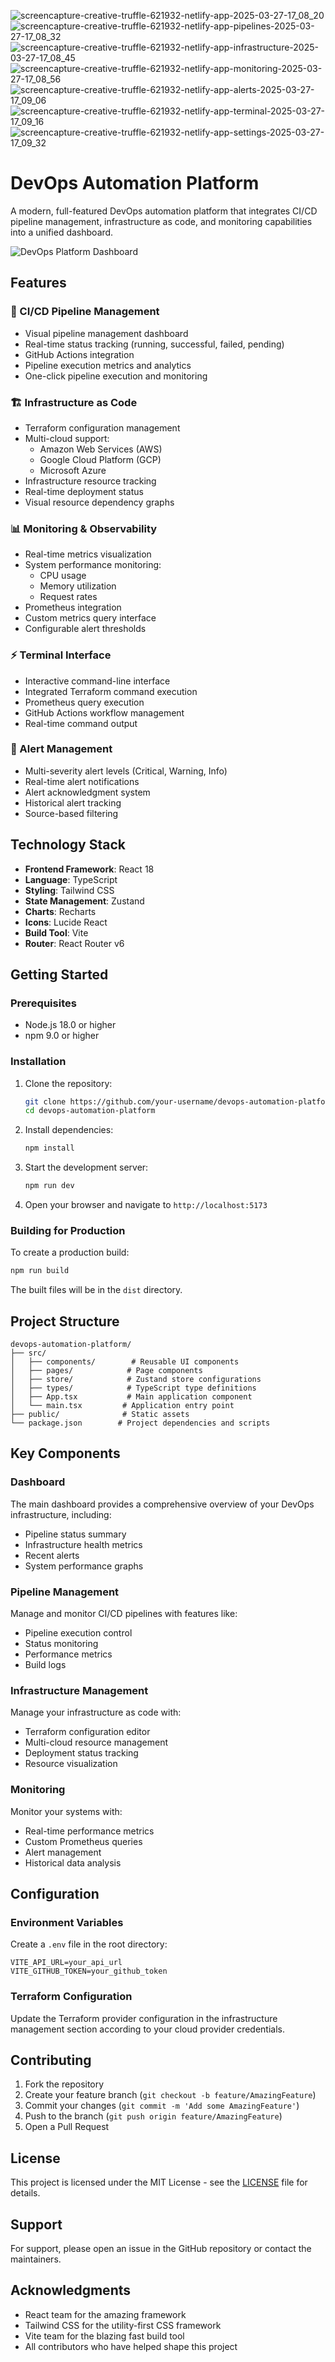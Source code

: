 
![screencapture-creative-truffle-621932-netlify-app-2025-03-27-17_08_20](https://github.com/user-attachments/assets/5f4d2dca-f840-404f-9fea-9e4788edc5f6)
![screencapture-creative-truffle-621932-netlify-app-pipelines-2025-03-27-17_08_32](https://github.com/user-attachments/assets/11c0d720-cca3-4992-a3cf-b83ba3953618)
![screencapture-creative-truffle-621932-netlify-app-infrastructure-2025-03-27-17_08_45](https://github.com/user-attachments/assets/1c11d50a-5bb4-453b-9ab4-04d67c0c5871)
![screencapture-creative-truffle-621932-netlify-app-monitoring-2025-03-27-17_08_56](https://github.com/user-attachments/assets/615a81c4-242c-4dd2-b807-45a9cd294c2c)
![screencapture-creative-truffle-621932-netlify-app-alerts-2025-03-27-17_09_06](https://github.com/user-attachments/assets/f58d70b8-45ee-4263-bd48-de31f5869e1e)
![screencapture-creative-truffle-621932-netlify-app-terminal-2025-03-27-17_09_16](https://github.com/user-attachments/assets/d3978bfa-81fa-4c9a-bf20-724253bd5199)
![screencapture-creative-truffle-621932-netlify-app-settings-2025-03-27-17_09_32](https://github.com/user-attachments/assets/51fdb9c1-2905-40dc-827f-e8905d623621)



# DevOps Automation Platform

A modern, full-featured DevOps automation platform that integrates CI/CD pipeline management, infrastructure as code, and monitoring capabilities into a unified dashboard.

![DevOps Platform Dashboard](https://images.unsplash.com/photo-1667372393119-3d4c48d07fc9?auto=format&fit=crop&q=80)

## Features

### 🚀 CI/CD Pipeline Management
- Visual pipeline management dashboard
- Real-time status tracking (running, successful, failed, pending)
- GitHub Actions integration
- Pipeline execution metrics and analytics
- One-click pipeline execution and monitoring

### 🏗️ Infrastructure as Code
- Terraform configuration management
- Multi-cloud support:
  - Amazon Web Services (AWS)
  - Google Cloud Platform (GCP)
  - Microsoft Azure
- Infrastructure resource tracking
- Real-time deployment status
- Visual resource dependency graphs

### 📊 Monitoring & Observability
- Real-time metrics visualization
- System performance monitoring:
  - CPU usage
  - Memory utilization
  - Request rates
- Prometheus integration
- Custom metrics query interface
- Configurable alert thresholds

### ⚡ Terminal Interface
- Interactive command-line interface
- Integrated Terraform command execution
- Prometheus query execution
- GitHub Actions workflow management
- Real-time command output

### 🔔 Alert Management
- Multi-severity alert levels (Critical, Warning, Info)
- Real-time alert notifications
- Alert acknowledgment system
- Historical alert tracking
- Source-based filtering

## Technology Stack

- **Frontend Framework**: React 18
- **Language**: TypeScript
- **Styling**: Tailwind CSS
- **State Management**: Zustand
- **Charts**: Recharts
- **Icons**: Lucide React
- **Build Tool**: Vite
- **Router**: React Router v6

## Getting Started

### Prerequisites

- Node.js 18.0 or higher
- npm 9.0 or higher

### Installation

1. Clone the repository:
   ```bash
   git clone https://github.com/your-username/devops-automation-platform.git
   cd devops-automation-platform
   ```

2. Install dependencies:
   ```bash
   npm install
   ```

3. Start the development server:
   ```bash
   npm run dev
   ```

4. Open your browser and navigate to `http://localhost:5173`

### Building for Production

To create a production build:

```bash
npm run build
```

The built files will be in the `dist` directory.

## Project Structure

```
devops-automation-platform/
├── src/
│   ├── components/        # Reusable UI components
│   ├── pages/            # Page components
│   ├── store/            # Zustand store configurations
│   ├── types/            # TypeScript type definitions
│   ├── App.tsx           # Main application component
│   └── main.tsx         # Application entry point
├── public/              # Static assets
└── package.json        # Project dependencies and scripts
```

## Key Components

### Dashboard
The main dashboard provides a comprehensive overview of your DevOps infrastructure, including:
- Pipeline status summary
- Infrastructure health metrics
- Recent alerts
- System performance graphs

### Pipeline Management
Manage and monitor CI/CD pipelines with features like:
- Pipeline execution control
- Status monitoring
- Performance metrics
- Build logs

### Infrastructure Management
Manage your infrastructure as code with:
- Terraform configuration editor
- Multi-cloud resource management
- Deployment status tracking
- Resource visualization

### Monitoring
Monitor your systems with:
- Real-time performance metrics
- Custom Prometheus queries
- Alert management
- Historical data analysis

## Configuration

### Environment Variables
Create a `.env` file in the root directory:

```env
VITE_API_URL=your_api_url
VITE_GITHUB_TOKEN=your_github_token
```

### Terraform Configuration
Update the Terraform provider configuration in the infrastructure management section according to your cloud provider credentials.

## Contributing

1. Fork the repository
2. Create your feature branch (`git checkout -b feature/AmazingFeature`)
3. Commit your changes (`git commit -m 'Add some AmazingFeature'`)
4. Push to the branch (`git push origin feature/AmazingFeature`)
5. Open a Pull Request

## License

This project is licensed under the MIT License - see the [LICENSE](LICENSE) file for details.

## Support

For support, please open an issue in the GitHub repository or contact the maintainers.

## Acknowledgments

- React team for the amazing framework
- Tailwind CSS for the utility-first CSS framework
- Vite team for the blazing fast build tool
- All contributors who have helped shape this project
